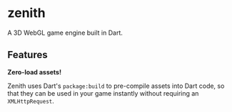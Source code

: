 # zenith
A 3D WebGL game engine built in Dart.

## Features
**Zero-load assets!**

Zenith uses Dart's `package:build` to pre-compile assets into Dart code,
so that they can be used in your game instantly without requiring an
`XMLHttpRequest`.

